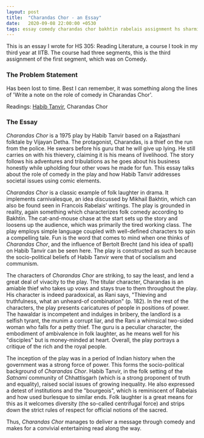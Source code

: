 ```yaml
---
layout: post
title:  "Charandas Chor - an Essay"
date:   2020-09-08 22:00:00 +0530
tags: essay comedy charandas chor bakhtin rabelais assignment hs sharmishta 
---
```


This is an essay I wrote for HS 305: Reading Literature, a course I took in my third year at IITB. 
The course had three segments, this is the third assignment of the first segment, which was on Comedy.

### The Problem Statement
Has been lost to time. Best I can remember, it was something along the lines of 'Write a note on the role of comedy in Charandas Chor'. 

Readings:
[Habib Tanvir](https://www.google.co.in/books/edition/_/Sd_8vt2tIZwC?hl=en), Charandas Chor

### The Essay

*Charandas Chor* is a 1975 play by Habib Tanvir based on a Rajasthani folktale by Vijayan
Detha. The protagonist, Charandas, is a thief on the run from the police. He swears before
his guru that he will give up lying. He still carries on with his thievery, claiming it is his means
of livelihood. The story follows his adventures and tribulations as he goes about his
business honestly while upholding four other vows he made for fun. This essay talks about
the role of comedy in the play and how Habib Tanvir addresses societal issues using comic
elements.

*Charandas Chor* is a classic example of folk laughter in drama. It implements
carnivalesque, an idea discussed by Mikhail Bakhtin, which can also be found seen in
Francois Rabelais’ writings. The play is grounded in reality, again something which
characterizes folk comedy according to Bakhtin. The cat-and-mouse chase at the start sets
up the story and loosens up the audience, which was primarily the tired working class. The
play employs simple language coupled with well-defined characters to spin a compelling
tale. Fun is the word that comes to mind when one thinks of *Charandas Chor*, and the
influence of Bertolt Brecht (and his idea of spaß) on Habib Tanvir can be seen here. The play
is constructed as such because the socio-political beliefs of Habib Tanvir were that of
socialism and communism.

The characters of *Charandas Chor* are striking, to say the least, and lend a great deal of
vivacity to the play. The titular character, Charandas is an amiable thief who takes up vows
and stays true to them throughout the play. His character is indeed paradoxical, as Rani
says, "Thieving and truthfulness, what an unheard-of combination" (p. 182). In the rest of the
characters, the play presents caricatures of people in positions of power. The hawaldar is
incompetent and indulges in bribery, the landlord is a selfish tyrant, the munim a corrupt liar,
and the Rani a whimsical two-sided woman who falls for a petty thief. The guru is a peculiar
character, the embodiment of ambivalence in folk laughter, as he means well for his
"disciples" but is money-minded at heart. Overall, the play portrays a critique of the rich and
the royal people.

The inception of the play was in a period of Indian history when the government was a
strong force of power. This forms the socio-political background of *Charandas Chor*. Habib
Tanvir, in the folk setting of the​ *Satnami* community of Chhattisgarh (which is a strong
proponent of truth and equality), raised social issues of growing inequality. He also
expressed a detest of institutions and the "bourgeois", which is reminiscent of Rabelais and
how used burlesque to similar ends. Folk laughter is a great means for this as it welcomes
diversity (the so-called centrifugal force) and strips down the strict rules of respect for
official notions of the sacred.

Thus, *Charandas Chor* manages to deliver a message through comedy and makes for a
convivial entertaining read along the way.